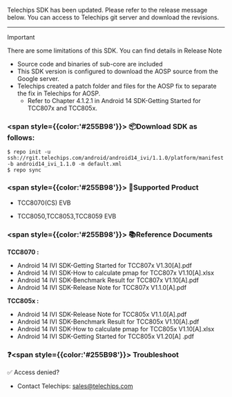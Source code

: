 Telechips SDK has been updated.
Please refer to the release message below.
You can access to Telechips git server and download the revisions.

------

> [!IMPORTANT]
>
> There are some limitations of this SDK. You can find details in Release Note
>
> - Source code and binaries of sub-core are included
> - This SDK version is configured to download the AOSP source from the Google server.
> - Telechips created a patch folder and files for the AOSP fix to separate the fix in Telechips for AOSP. 
>   - Refer to Chapter 4.1.2.1 in Android 14 SDK-Getting Started for TCC807x and TCC805x.



### <span style={{color:'#255B98'}}>  **📦Download SDK as follows:**</span>

```
$ repo init -u ssh://rgit.telechips.com/android/android14_ivi/1.1.0/platform/manifest -b android14_ivi_1.1.0 -m default.xml
$ repo sync
```



### <span style={{color:'#255B98'}}>  **🧩Supported Product**</span>

- TCC8070(CS) EVB

- TCC8050,TCC8053,TCC8059 EVB



### <span style={{color:'#255B98'}}>  **📚Reference Documents**</span>

 **TCC8070 :**

- Android 14 IVI SDK-Getting Started for TCC807x V1.30[A].pdf
- Android 14 IVI SDK-How to calculate pmap for TCC807x V1.10[A].xlsx
- Android 14 IVI SDK-Benchmark Result for TCC807x V1.10[A].pdf
- Android 14 IVI SDK-Release Note for TCC807x V1.1.0[A].pdf

 **TCC805x :**

- Android 14 IVI SDK-Release Note for TCC805x V1.1.0[A].pdf
- Android 14 IVI SDK-Benchmark Result for TCC805x V1.10[A].pdf
- Android 14 IVI SDK-How to calculate pmap for TCC805x V1.10[A].xlsx
- Android 14 IVI SDK-Getting Started for TCC805x V1.20[A] .pdf



### ❓<span style={{color:'#255B98'}}>  **Troubleshoot** </span>

✅ Access denied?
  -   Contact Telechips: sales@telechips.com
